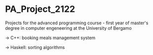 # PA_Project_2122
Projects for the advanced programming course - first year of master's degree in computer engeneering at the University of Bergamo

-> C++: booking meals management system

-> Haskell: sorting algorithms
